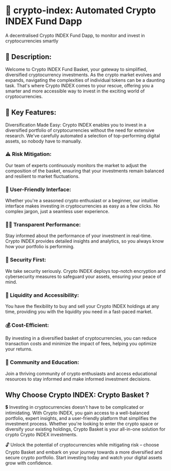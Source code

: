 # 🔵 crypto-index: Automated Crypto INDEX Fund Dapp

A decentralised Crypto INDEX Fund Dapp, to monitor and invest in cryptocurrencies smartly

## 📝 Description:

Welcome to Crypto INDEX Fund Basket, your gateway to simplified, diversified cryptocurrency investments. As the crypto market evolves and expands, navigating the complexities of individual tokens can be a daunting task. That's where Crypto INDEX comes to your rescue, offering you a smarter and more accessible way to invest in the exciting world of cryptocurrencies.

## 🔑 Key Features:

Diversification Made Easy: Crypto INDEX enables you to invest in a diversified portfolio of cryptocurrencies without the need for extensive research. We've carefully automated a selection of top-performing digital assets, so nobody have to manually.

### ⚠️ Risk Mitigation:

Our team of experts continuously monitors the market to adjust the composition of the basket, ensuring that your investments remain balanced and resilient to market fluctuations.

### 🤝 User-Friendly Interface:

Whether you're a seasoned crypto enthusiast or a beginner, our intuitive interface makes investing in cryptocurrencies as easy as a few clicks. No complex jargon, just a seamless user experience.

### 🕵️‍♀️ Transparent Performance:

Stay informed about the performance of your investment in real-time. Crypto INDEX provides detailed insights and analytics, so you always know how your portfolio is performing.

### 🔐 Security First:

We take security seriously. Crypto INDEX deploys top-notch encryption and cybersecurity measures to safeguard your assets, ensuring your peace of mind.

### 🌊 Liquidity and Accessibility:

You have the flexibility to buy and sell your Crypto INDEX holdings at any time, providing you with the liquidity you need in a fast-paced market.

### 💰 Cost-Efficient:

By investing in a diversified basket of cryptocurrencies, you can reduce transaction costs and minimize the impact of fees, helping you optimize your returns.

### 📕 Community and Education:

Join a thriving community of crypto enthusiasts and access educational resources to stay informed and make informed investment decisions.

## Why Choose Crypto INDEX: Crypto Basket ?

💲 Investing in cryptocurrencies doesn't have to be complicated or intimidating. With Crypto INDEX, you gain access to a well-balanced portfolio, expert insights, and a user-friendly platform that simplifies the investment process. Whether you're looking to enter the crypto space or diversify your existing holdings, Crypto Basket is your all-in-one solution for crypto Crypto INDEX investments.

🔓 Unlock the potential of cryptocurrencies while mitigating risk – choose Crypto Basket and embark on your journey towards a more diversified and secure crypto portfolio. Start investing today and watch your digital assets grow with confidence.
